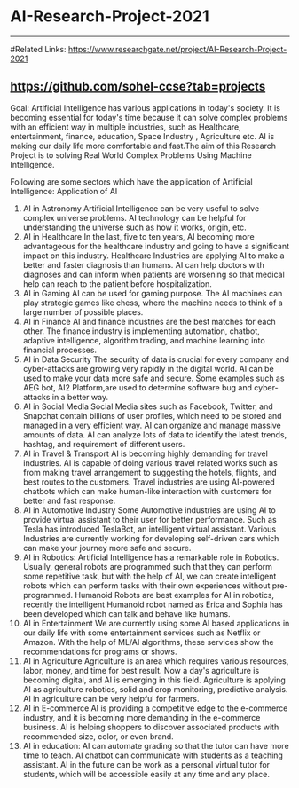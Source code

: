 # AI-Research-Project-2021

-----------------
#Related Links:
https://www.researchgate.net/project/AI-Research-Project-2021

https://github.com/sohel-ccse?tab=projects
---------------------


Goal: Artificial Intelligence has various applications in today's society. It is becoming essential for today's time because it can solve complex problems with an efficient way in multiple industries, such as Healthcare, entertainment, finance, education, Space Industry , Agriculture etc. AI is making our daily life more comfortable and fast.The aim of this Research Project is to solving Real World Complex Problems Using Machine Intelligence.

Following are some sectors which have the application of Artificial Intelligence: Application of AI

1. AI in Astronomy
Artificial Intelligence can be very useful to solve complex universe problems. AI technology can be helpful for understanding the universe such as how it works, origin, etc.
2. AI in Healthcare
In the last, five to ten years, AI becoming more advantageous for the healthcare industry and going to have a significant impact on this industry.
Healthcare Industries are applying AI to make a better and faster diagnosis than humans. AI can help doctors with diagnoses and can inform when patients are worsening so that medical help can reach to the patient before hospitalization.
3. AI in Gaming
AI can be used for gaming purpose. The AI machines can play strategic games like chess, where the machine needs to think of a large number of possible places.
4. AI in Finance
AI and finance industries are the best matches for each other. The finance industry is implementing automation, chatbot, adaptive intelligence, algorithm trading, and machine learning into financial processes.
5. AI in Data Security
The security of data is crucial for every company and cyber-attacks are growing very rapidly in the digital world. AI can be used to make your data more safe and secure. Some examples such as AEG bot, AI2 Platform,are used to determine software bug and cyber-attacks in a better way.
6. AI in Social Media
Social Media sites such as Facebook, Twitter, and Snapchat contain billions of user profiles, which need to be stored and managed in a very efficient way. AI can organize and manage massive amounts of data. AI can analyze lots of data to identify the latest trends, hashtag, and requirement of different users.
7. AI in Travel & Transport
AI is becoming highly demanding for travel industries. AI is capable of doing various travel related works such as from making travel arrangement to suggesting the hotels, flights, and best routes to the customers. Travel industries are using AI-powered chatbots which can make human-like interaction with customers for better and fast response.
8. AI in Automotive Industry
Some Automotive industries are using AI to provide virtual assistant to their user for better performance. Such as Tesla has introduced TeslaBot, an intelligent virtual assistant.
Various Industries are currently working for developing self-driven cars which can make your journey more safe and secure.
9. AI in Robotics:
Artificial Intelligence has a remarkable role in Robotics. Usually, general robots are programmed such that they can perform some repetitive task, but with the help of AI, we can create intelligent robots which can perform tasks with their own experiences without pre-programmed.
Humanoid Robots are best examples for AI in robotics, recently the intelligent Humanoid robot named as Erica and Sophia has been developed which can talk and behave like humans.
10. AI in Entertainment
We are currently using some AI based applications in our daily life with some entertainment services such as Netflix or Amazon. With the help of ML/AI algorithms, these services show the recommendations for programs or shows.
11. AI in Agriculture
Agriculture is an area which requires various resources, labor, money, and time for best result. Now a day's agriculture is becoming digital, and AI is emerging in this field. Agriculture is applying AI as agriculture robotics, solid and crop monitoring, predictive analysis. AI in agriculture can be very helpful for farmers.
12. AI in E-commerce
AI is providing a competitive edge to the e-commerce industry, and it is becoming more demanding in the e-commerce business. AI is helping shoppers to discover associated products with recommended size, color, or even brand.
13. AI in education:
AI can automate grading so that the tutor can have more time to teach. AI chatbot can communicate with students as a teaching assistant.
AI in the future can be work as a personal virtual tutor for students, which will be accessible easily at any time and any place.
